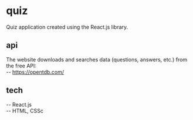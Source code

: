 # quiz

Quiz application created using the React.js library. 

## api

The website downloads and searches data (questions, answers, etc.) from the free API: <br>
-- https://opentdb.com/

## tech

-- React.js <br>
-- HTML, CSSc <br>

